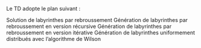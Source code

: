 Le TD adopte le plan suivant :

Solution de labyrinthes par rebroussement
Génération de labyrinthes par rebroussement en version récursive
Génération de labyrinthes par rebroussement en version itérative
Génération de labyrinthes uniformement distribués avec l’algorithme de Wilson
